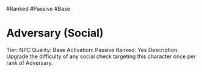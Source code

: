 #Ranked
#Passive
#Base

# Adversary (Social)
Tier: NPC
Quality: Base
Activation: Passive
Ranked: Yes
Description: Upgrade the difficulty of any social check targeting this character once per rank of Adversary.
